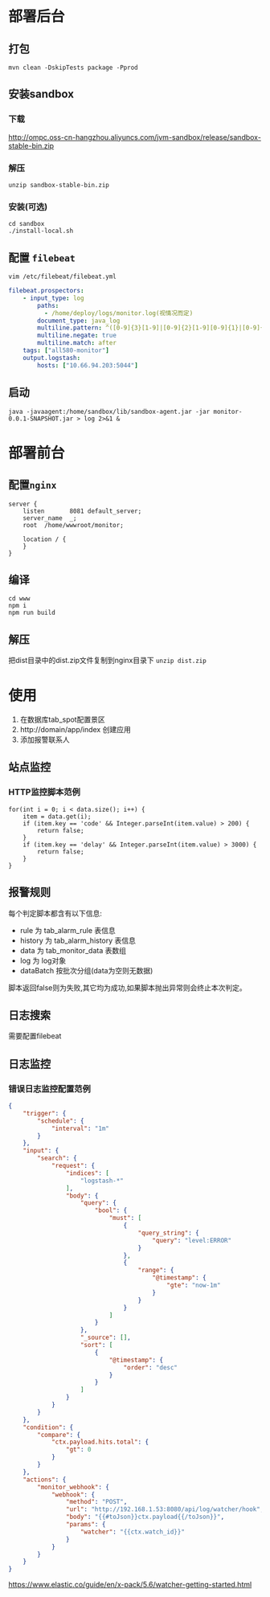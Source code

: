 # 部署后台
## 打包
```
mvn clean -DskipTests package -Pprod
```
## 安装sandbox
### 下载
http://ompc.oss-cn-hangzhou.aliyuncs.com/jvm-sandbox/release/sandbox-stable-bin.zip
### 解压
`unzip sandbox-stable-bin.zip`
### 安装(可选)
```
cd sandbox
./install-local.sh
```
## 配置 `filebeat`
`vim /etc/filebeat/filebeat.yml`

```yaml
filebeat.prospectors:
    - input_type: log
        paths:
          - /home/deploy/logs/monitor.log(视情况而定)
        document_type: java_log
        multiline.pattern: ^([0-9]{3}[1-9]|[0-9]{2}[1-9][0-9]{1}|[0-9]{1}[1-9][0-9]{2}|[1-9][0-9]{3})-(((0[13578]|1[02])-(0[1-9]|[12][0-9]|3[01]))|((0[469]|11)-(0[1-9]|[12][0-9]|30))|(02-(0[1-9]|[1][0-9]|2[0-8])))
        multiline.negate: true
        multiline.match: after
    tags: ["all580-monitor"]
    output.logstash:
        hosts: ["10.66.94.203:5044"]
```
## 启动 
```
java -javaagent:/home/sandbox/lib/sandbox-agent.jar -jar monitor-0.0.1-SNAPSHOT.jar > log 2>&1 &
```

# 部署前台
## 配置`nginx`
```
server {
    listen       8081 default_server;
    server_name  _;
    root  /home/wwwroot/monitor;
    
    location / {
    }                                                                                                                                                                                                                                                                     
}
```
## 编译
```
cd www 
npm i
npm run build
```
## 解压
把dist目录中的dist.zip文件复制到nginx目录下
`unzip dist.zip`

# 使用
1. 在数据库tab_spot配置景区
2. http://domain/app/index 创建应用
3. 添加报警联系人

## 站点监控
### HTTP监控脚本范例
```
for(int i = 0; i < data.size(); i++) {
    item = data.get(i);
    if (item.key == 'code' && Integer.parseInt(item.value) > 200) {
        return false;   
    }
    if (item.key == 'delay' && Integer.parseInt(item.value) > 3000) {
        return false;
    }
}
```

## 报警规则
每个判定脚本都含有以下信息:
- rule 为 tab_alarm_rule 表信息
- history 为 tab_alarm_history 表信息
- data 为 tab_monitor_data 表数组
- log 为 log对象
- dataBatch 按批次分组(data为空则无数据)

脚本返回false则为失败,其它均为成功,如果脚本抛出异常则会终止本次判定。

## 日志搜索
需要配置filebeat

## 日志监控
### 错误日志监控配置范例
```json
{
    "trigger": {
        "schedule": {
            "interval": "1m"
        }
    },
    "input": {
        "search": {
            "request": {
                "indices": [
                    "logstash-*"
                ],
                "body": {
                    "query": {
                        "bool": {
                            "must": [
                                {
                                    "query_string": {
                                        "query": "level:ERROR"
                                    }
                                },
                                {
                                    "range": {
                                        "@timestamp": {
                                            "gte": "now-1m"
                                        }
                                    }
                                }
                            ]
                        }
                    },
                    "_source": [],
                    "sort": [
                        {
                            "@timestamp": {
                                "order": "desc"
                            }
                        }
                    ]
                }
            }
        }
    },
    "condition": {
        "compare": {
            "ctx.payload.hits.total": {
                "gt": 0
            }
        }
    },
    "actions": {
        "monitor_webhook": {
            "webhook": {
                "method": "POST",              
                "url": "http://192.168.1.53:8080/api/log/watcher/hook",
                "body": "{{#toJson}}ctx.payload{{/toJson}}",
                "params": {
                    "watcher": "{{ctx.watch_id}}"
                }
            }
        }
    }
}
```
https://www.elastic.co/guide/en/x-pack/5.6/watcher-getting-started.html



